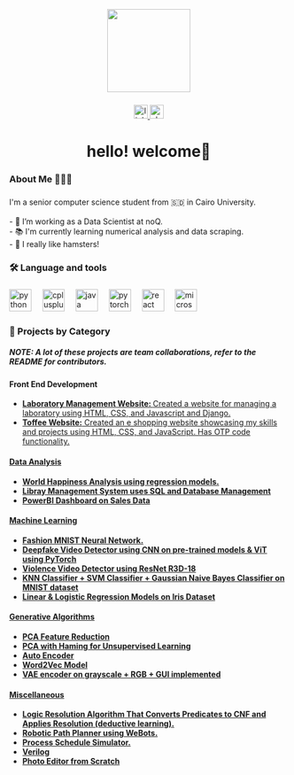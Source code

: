 <div align="center">
  <img height="150" src="https://th.bing.com/th/id/OIP.4fjfyTBVBHJCCKSo3JkyRwHaE5?rs=1&pid=ImgDetMain"  />
</div>

###

<div align="center">
  <a href="https://www.linkedin.com/in/selsabeel-a-9ba430219/" target="_blank">
    <img src="https://img.shields.io/static/v1?message=LinkedIn&logo=linkedin&label=&color=0077B5&logoColor=white&labelColor=&style=for-the-badge" height="25" alt="linkedin logo"  />
  </a>
  <a href="https://noq2.slack.com/team/U07135TQM34" target="_blank">
    <img src="https://img.shields.io/static/v1?message=Slack&logo=slack&label=&color=4A154B&logoColor=white&labelColor=&style=for-the-badge" height="25" alt="slack logo"  />
  </a>
</div>

###

<h1 align="center">hello! welcome👋</h1>

###

<h3 align="left">About Me 🤸🏽‍♀️</h3>

###

<p align="left">I'm a senior computer science student from 🇸🇩 in Cairo University.<br><br>- 🔭 I’m working as a Data Scientist at noQ. <br>- 📚 I'm currently learning numerical analysis and data scraping. <br>- 🐹 I really like hamsters!</p>

###

<h3 align="left">🛠 Language and tools</h3>

###

<div align="left">
  <img src="https://cdn.jsdelivr.net/gh/devicons/devicon/icons/python/python-original.svg" height="40" alt="python logo"  />
  <img width="12" />
  <img src="https://cdn.jsdelivr.net/gh/devicons/devicon/icons/cplusplus/cplusplus-original.svg" height="40" alt="cplusplus logo"  />
  <img width="12" />
  <img src="https://cdn.jsdelivr.net/gh/devicons/devicon/icons/java/java-original.svg" height="40" alt="java logo"  />
  <img width="12" />
  <img src="https://cdn.jsdelivr.net/gh/devicons/devicon/icons/pytorch/pytorch-original.svg" height="40" alt="pytorch logo"  />
  <img width="12" />
  <img src="https://cdn.jsdelivr.net/gh/devicons/devicon/icons/react/react-original.svg" height="40" alt="react logo"  />
  <img width="12" />
  <img src="https://cdn.jsdelivr.net/gh/devicons/devicon/icons/microsoftsqlserver/microsoftsqlserver-plain.svg" height="40" alt="microsoftsqlserver logo"  />
</div>

###

<h3 align="left">💼 Projects by Category</h3>
<h5>NOTE: A lot of these projects are team collaborations, refer to the README for contributors.</h5>

###

<h4 align="left">Front End Development</h4>
<ul align="left">
  <li><strong><a href="https://github.com/SelsabeelA/LabaratoryAssignment">Laboratory Management Website: </strong> Created a website for managing a laboratory using HTML, CSS, and Javascript and Django.</li>
  <li><strong><a href="https://github.com/SelsabeelA/Toffee">Toffee Website:</strong> Created an e shopping website showcasing my skills and projects using HTML, CSS, and JavaScript. Has OTP code functionality.</li>
</ul>

<h4 align="left">Data Analysis</h4>
<ul align="left">
  <li><strong><a href="https://github.com/SelsabeelA/World-Happiness-Report-Analysis">World Happiness Analysis using regression models.</li>
  <li><strong><a href="https://github.com/SelsabeelA/Library-Management-System">Libray Management System </strong> uses SQL and Database Management</li>
  <li><strong><a href="link_to_project">PowerBI Dashboard on Sales Data</li>
</ul>

<h4 align="left">Machine Learning</h4>
<ul align="left">
  <li><strong><a href="https://github.com/SelsabeelA/Fashion-MNIST-NN">Fashion MNIST Neural Network.</li>
  <li><strong><a href="https://github.com/zainnabtarrek/DeepFake-Videos-Detection-PyTorch">Deepfake Video Detector</strong> using CNN on pre-trained models & ViT using PyTorch</li>
  <li><strong><a href="https://huggingface.co/spaces/Abdo-Alshoki/Video-Violence-Detection">Violence Video Detector using ResNet R3D-18 </li>
  <li><strong><a href="https://github.com/SelsabeelA/MINST_Project">KNN Classifier + SVM Classifier + Gaussian Naive Bayes Classifier on MNIST dataset</li>
  <li><strong><a href="https://github.com/SelsabeelA/RegressionModels">Linear & Logistic Regression Models on Iris Dataset </li>
</ul>


<h4 align="left">Generative Algorithms</h4>
<ul align="left">
  <li><strong><a href="https://github.com/SelsabeelA/PCA-Code">PCA Feature Reduction</li>
  <li><strong><a href="update this">PCA with Haming for Unsupervised Learning</li>
  <li><strong><a href="https://github.com/SelsabeelA/Auto-Encoder-PCA">Auto Encoder</li>
  <li><strong><a href="https://github.com/SelsabeelA/Word2VecModel">Word2Vec Model</li> 
  <li><strong><a href="update this">VAE encoder on grayscale + RGB + GUI implemented</li>

</ul>

<h4 align="left">Miscellaneous</h4>
<ul align="left">
  <li><strong><a href="https://github.com/SelsabeelA/LogicResolutionAlgorithm">Logic Resolution Algorithm</strong> That Converts Predicates to CNF and Applies Resolution (deductive learning).</li>
  <li><strong><a href="https://github.com/SelsabeelA/WeBots">Robotic Path Planner using WeBots.</li>
  <li><strong><a href="https://github.com/SelsabeelA/ScheduleSimulator">Process Schedule Simulator.</li>
  <li><strong><a href="https://github.com/SelsabeelA/Verilog)">Verilog</li>
  <li><strong><a href="https://github.com/SelsabeelA/Photo-Editor">Photo Editor from Scratch</li>


</ul>

###
